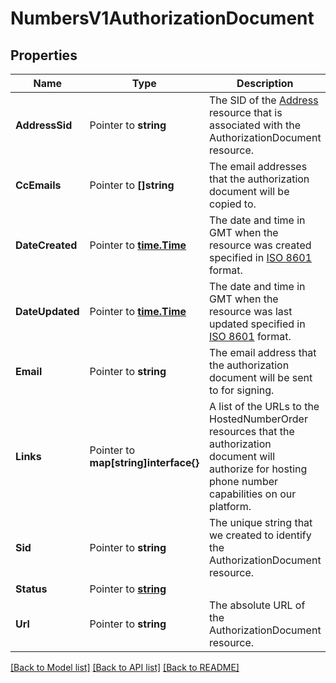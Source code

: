 # NumbersV1AuthorizationDocument

## Properties

Name | Type | Description | Notes
------------ | ------------- | ------------- | -------------
**AddressSid** | Pointer to **string** | The SID of the [Address](https://www.twilio.com/docs/usage/api/address) resource that is associated with the AuthorizationDocument resource. |
**CcEmails** | Pointer to **[]string** | The email addresses that the authorization document will be copied to. |
**DateCreated** | Pointer to [**time.Time**](time.Time.md) | The date and time in GMT when the resource was created specified in [ISO 8601](https://en.wikipedia.org/wiki/ISO_8601) format. |
**DateUpdated** | Pointer to [**time.Time**](time.Time.md) | The date and time in GMT when the resource was last updated specified in [ISO 8601](https://en.wikipedia.org/wiki/ISO_8601) format. |
**Email** | Pointer to **string** | The email address that the authorization document will be sent to for signing. |
**Links** | Pointer to **map[string]interface{}** | A list of the URLs to the HostedNumberOrder resources that the authorization document will authorize for hosting phone number capabilities on our platform. |
**Sid** | Pointer to **string** | The unique string that we created to identify the AuthorizationDocument resource. |
**Status** | Pointer to [**string**](AuthorizationDocumentEnumStatus.md) |  |
**Url** | Pointer to **string** | The absolute URL of the AuthorizationDocument resource. |

[[Back to Model list]](../README.md#documentation-for-models) [[Back to API list]](../README.md#documentation-for-api-endpoints) [[Back to README]](../README.md)


